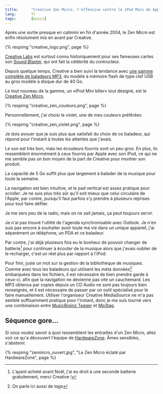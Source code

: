 ```yaml
---
title:      "Creative Zen Micro, l'offensive contre le iPod Mini de Apple est lancée !"
lang:       fr
tags:       [music]
---
```


Après une sortie presque en catimini en fin d'année 2004, le Zen Micro est enfin résolument mis en avant par Creative.


{% respimg "creative_logo.png", page %}

[Creative Labs](http://fr.europe.creative.com/) est surtout connu historiquement pour ses fameuses cartes son [Sound Blaster](http://fr.europe.creative.com/products/welcome.asp?category=1&), qui ont fait la célébrité du contructeur.

Depuis quelque temps, Creative a bien suivi la tendance avec [une gamme complète de baladeurs MP3](http://fr.europe.creative.com/products/welcome.asp?category=213&), du modèle à mémoire flash de type clef USB au gros modèle à disque dur de 40 Go.

Le tout nouveau de la gamme, un «iPod Mini killer» tout désigné, est le [Creative Zen Micro](http://fr.europe.creative.com/products/product.asp?category=213&subcategory=214&product=10795).

{% respimg "creative_zen_couleurs.png", page %}


Personnellement, j'ai choisi le violet, une de mes couleurs préférées.

{% respimg "creative_zen_violet.png", page %}

Je dois avouer que je suis plus que satisfait du choix de ce baladeur, qui répond pour l'instant à toutes les attentes que j'avais.

Le son est très bon, mais les écouteurs fournis sont un peu gros. En plus, ils ressemblent énormément à ceux fournis par Apple avec son iPod, ce qui ne me semble pas un bon moyen de la part de Creative pour montrer son produit.

La capacité de 5 Go suffit plus que largement à balader de la musique pour toute la semaine.

La navigation est bien intuitive, et le pad vertical est assez pratique pour *scroller*. Je ne suis plus très sûr qu'il soit mieux que celui circulaire de l'Apple, par contre, puisqu'il faut parfois s'y prendre à plusieurs reprises pour tout faire défiler.

Je me sers peu de la radio, mais on ne sait jamais, ça peut toujours servir.

Je n'ai pas trouvé l'utilité de l'agenda synchronisable avec Outlook. Je n'en suis pas encore à souhaiter avoir toute ma vie dans un unique appareil, j'ai séparément un téléphone, un PDA et ce baladeur.

Par contre, j'ai déjà plusieurs fois eu le bonheur de pouvoir changer de batterie[^t1] pour continuer à écouter de la musique alors que j'avais oublier de le recharger, c'est un réel plus par rapport à l'iPod.

Pour finir, juste un mot sur la gestion de la bibliothèque de musiques. Comme avec tous les baladeurs qui utilisent les méta données[^t2] embarquées dans les fichiers, il est nécessaire de bien prendre garde à ceux-ci, afin que la navigation ne devienne pas vite un cauchemard. Les MP3 obtenus par copies depuis un CD Audio ne sont pas toujours bien renseignés, et il est nécessaire de passer par un outil spécialisé pour le faire manuellement. Utiliser l'organiseur Creative MediaSource ne m'a pas semblé suffisamment pratique pour l'instant, donc je me suis tourné vers une combinaison entre [MusicBrainz Tagger](http://musicbrainz.org/tagger/) et [Mp3tag](http://www.mp3tag.de/en/).

## Séquence gore…


Si vous voulez savoir à quoi ressemblent les entrailles d'un Zen Micro, allez voir ce qu'a découvert l'équipe de [HardwareZone](http://www.hardwarezone.com/articles/view.php?cid=9&id=1331). Âmes sensibles, s'abstenir.

{% respimg "zenmicro_ouvert.jpg", "Le Zen Micro éclaté par HardwareZone", page %}



[^t1]: L'ayant acheté avant Noël, j'ai eu droit à une seconde batterie gratuitement, merci Creative !

[^t2]: On parle ici aussi de *tags*
